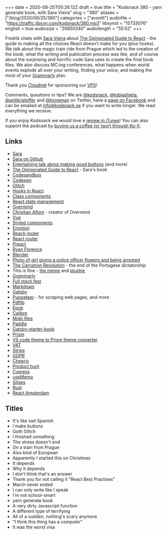 +++
date = 2020-08-25T05:26:12Z
draft = true
title = "Kodsnack 380 - yarn generate book, with Sara Vieira"
slug = "380"
aliases = ["/blog/2020/08/25/380"]
categories = ["avsnitt"]
audiofile = "https://traffic.libsyn.com/kodsnack/380.mp3"
libsynid = "15733076"
english = true
audiosize = "26850340"
audiolength = "55:52"
+++

Fredrik chats with [Sara Vieira](https://iamsaravieira.com/) about [The Opinionated Guide to React](https://opinionatedreact.com/) - the guide to making all the choices React doesn't make for you (plus hooks). We talk about the magic train ride from Prague which led to the creation of the book, what the writing and publication process was like, and of course about the surprising and horrific code Sara uses to create the final book files. We also discuss MC:ing conferences, what happens when world events explode all over your writing, finding your voice, and making the most of your [Grammarly](https://www.grammarly.com/) plan.

Thank you [Cloudnet](http://www.cloudnet.se) for sponsoring our [VPS](http://en.wikipedia.org/wiki/Virtual_private_server)!

Comments, questions or tips? We are [@kodsnack](https://www.twitter.com/kodsnack), [@tobiashieta](https://www.twitter.com/tobiashieta), [@antikristoffer](https://twitter.com/antikristoffer) and [@bjoreman](https://www.twitter.com/bjoreman) on Twitter, have a [page on Facebook](https://www.facebook.com/kodsnack) and can be emailed at [info@kodsnack.se](mailto:info@kodsnack.se) if you want to write longer. We read everything we receive.

If you enjoy Kodsnack we would love a [review in iTunes](http://itunes.apple.com/se/podcast/kodsnack/id561631498?l=en)! You can also support the podcast by <a href="https://ko-fi.com/kodsnack" rel="payment">buying us a coffee (or two!) through Ko-fi</a>.

## Links ##
* [Sara](https://iamsaravieira.com/)
* [Sara on Github](https://github.com/SaraVieira)
* [Entertaining talk about making good buttons](https://www.youtube.com/watch?v=rACS3R8mqM0) (and more)
* [The Opinionated Guide to React](https://opinionatedreact.com/) - Sara's book
* [Codesandbox](https://codesandbox.io)
* [Codepen](https://codepen.io/)
* [Glitch](https://glitch.com/)
* [Hooks in React](https://reactjs.org/docs/hooks-intro.html)
* [Class components](https://reactjs.org/docs/components-and-props.html)
* [React state management](https://reactjs.org/docs/state-and-lifecycle.html)
* [Overmind](https://overmindjs.org/)
* [Christian Alfoni](https://christianalfoni.com/) - creator of Overmind
* [Vue](https://vuejs.org/)
* [Styled components](https://styled-components.com/)
* [Emotion](https://emotion.sh/docs/introduction)
* [Reach router](https://reach.tech/router/)
* [React router](https://reactrouter.com/)
* [Preact](https://preactjs.com/)
* [Ryan Florence](https://twitter.com/ryanflorence)
* [Blender](https://www.blender.org/)
* [Photo of girl giving a police officer flowers and being arrested](https://www.reddit.com/r/awfuleverything/comments/h0bhhw/girl_giving_flowers_gets_detained/)
* [The Carnation Revolution](https://en.wikipedia.org/wiki/Carnation_Revolution) - the end of the Portugese dictatorship
* This is fine - [the meme](https://www.theverge.com/2016/5/5/11592622/this-is-fine-meme-comic) and [plushie](https://topatoco.com/products/kcg-tfdog-plush)
* [Grammarly](https://www.grammarly.com/)
* [Full stack fest](https://2019.fullstackfest.com/)
* [Markdown](https://daringfireball.net/projects/markdown/)
* [Gatsby](https://www.gatsbyjs.com/)
* [Puppeteer](https://pptr.dev/) - for scraping web pages, and more
* [Pdflib](https://www.pdflib.com/)
* [Epub](https://en.wikipedia.org/wiki/EPUB)
* [Calibre](https://calibre-ebook.com/)
* [Mobi files](https://en.wikipedia.org/wiki/Mobipocket)
* [Paddle](https://paddle.com/)
* [Gatsby-starter-book](https://github.com/SaraVieira/gatsby-starter-book)
* [Prism](https://prismjs.com/index.html)
* [VS code theme to Prism theme converter](https://github.com/SaraVieira/prism-theme-converter)
* [VAT](https://en.wikipedia.org/wiki/Value-added_tax)
* [Stripe](https://en.wikipedia.org/wiki/Stripe_%28company%29)
* [GDPR](https://en.wikipedia.org/wiki/General_Data_Protection_Regulation)
* [Cheerio](https://cheerio.js.org/)
* [Product hunt](https://en.wikipedia.org/wiki/Product_Hunt)
* [Cypress](https://www.cypress.io/)
* [useMemo](https://reactjs.org/docs/hooks-reference.html#usememo)
* [Sitges](https://en.wikipedia.org/wiki/Sitges)
* [Rust](https://www.rust-lang.org/)
* [React Amsterdam](https://reactsummit.com/)

## Titles ##
* It's like sad Spanish
* I make buttons
* Goth Glitch
* I finished something
* The stress doesn't end
* On a train from Prague
* Also kind of European
* Apparently I started this on Christmas
* It depends
* Why it depends
* I don't think that's an answer
* Thank you for not calling it "React Best Practises"
* March never ended
* I can only write like I speak
* I'm not school-smart
* yarn generate book
* A very dirty Javascript function
* A different type of terrifying
* All of a sudden, nothing's scary anymore
* "I think this thing has a computer"
* It was the worst visa